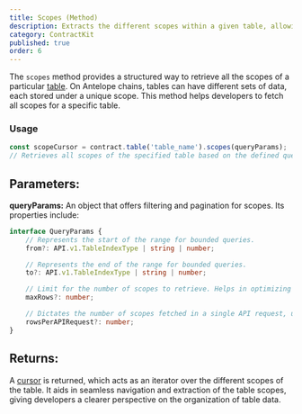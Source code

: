 ```yaml
---
title: Scopes (Method)
description: Extracts the different scopes within a given table, allowing users to understand the specific contexts in which the table data is organized.
category: ContractKit
published: true
order: 6
---
```


The `scopes` method provides a structured way to retrieve all the scopes of a particular [table](/docs/contract-kit/table). On Antelope chains, tables can have different sets of data, each stored under a unique scope. This method helps developers to fetch all scopes for a specific table.

### Usage

```typescript
const scopeCursor = contract.table('table_name').scopes(queryParams);
// Retrieves all scopes of the specified table based on the defined queryParams.
```

## Parameters:

**queryParams:** An object that offers filtering and pagination for scopes. Its properties include:

```typescript
interface QueryParams {
    // Represents the start of the range for bounded queries.
    from?: API.v1.TableIndexType | string | number;

    // Represents the end of the range for bounded queries.
    to?: API.v1.TableIndexType | string | number;

    // Limit for the number of scopes to retrieve. Helps in optimizing the fetch process.
    maxRows?: number;

    // Dictates the number of scopes fetched in a single API request, useful for pagination and limiting API calls.
    rowsPerAPIRequest?: number;
}
```

## Returns:

A [cursor](/docs/contract-kit/cursor) is returned, which acts as an iterator over the different scopes of the table. It aids in seamless navigation and extraction of the table scopes, giving developers a clearer perspective on the organization of table data.
